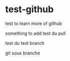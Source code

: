# test-github
test to learn more of github

something to add
test du pull


test du test branch

git sous branche

